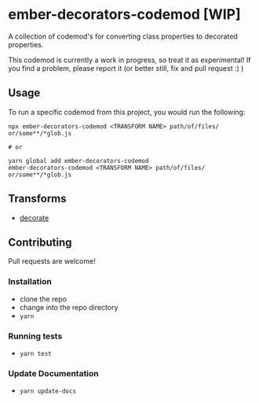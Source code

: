 # ember-decorators-codemod [WIP]


A collection of codemod's for converting class properties to decorated properties.

This codemod is currently a work in progress, so treat it as experimental!  If you find a problem, please report it (or better still, fix and pull request :) )

## Usage

To run a specific codemod from this project, you would run the following:

```
npx ember-decorators-codemod <TRANSFORM NAME> path/of/files/ or/some**/*glob.js

# or

yarn global add ember-decorators-codemod
ember-decorators-codemod <TRANSFORM NAME> path/of/files/ or/some**/*glob.js
```

## Transforms

<!--TRANSFORMS_START-->
* [decorate](transforms/decorate/README.md)
<!--TRANSFORMS_END-->

## Contributing

Pull requests are welcome!

### Installation

* clone the repo
* change into the repo directory
* `yarn`

### Running tests

* `yarn test`

### Update Documentation

* `yarn update-docs`
